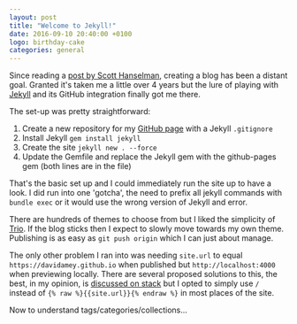 ```yaml
---
layout: post
title: "Welcome to Jekyll!"
date: 2016-09-10 20:40:00 +0100
logo: birthday-cake
categories: general
---
```


Since reading a [post by Scott Hanselman](http://www.hanselman.com/blog/YourWordsAreWasted.aspx), creating a blog has been a distant goal. Granted it's taken me a little over 4 years but the lure of playing with [Jekyll](https://jekyllrb.com/) and its GitHub integration finally got me there.

The set-up was pretty straightforward:

1. Create a new repository for my [GitHub page](https://pages.github.com/) with a Jekyll `.gitignore`
2. Install Jekyll `gem install jekyll`
3. Create the site `jekyll new . --force`
4. Update the Gemfile and replace the Jekyll gem with the github-pages gem (both lines are in the file)

That's the basic set up and I could immediately run the site up to have a look. I did run into one 'gotcha', the need to prefix all jekyll commands with `bundle exec` or it would use the wrong version of Jekyll and error.

There are hundreds of themes to choose from but I liked the simplicity of [Trio](https://github.com/ankur-gupta/trio). If the blog sticks then I expect to slowly move towards my own theme. Publishing is as easy as `git push origin` which I can just about manage.

The only other problem I ran into was needing `site.url` to equal `https://davidamey.github.io` when published but `http://localhost:4000` when previewing locally. There are several proposed solutions to this, the best, in my opinion, is [discussed on stack](http://stackoverflow.com/questions/27386169/change-site-url-to-localhost-during-jekyll-local-development) but I opted to simply use `/` instead of `{% raw %}{{site.url}}{% endraw %}` in most places of the site.

Now to understand tags/categories/collections...